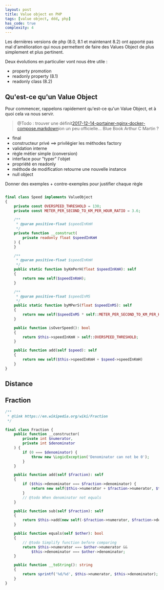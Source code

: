 ```yaml
---
layout: post
title: Value object en PHP
tags: [value object, ddd, php]
has_code: true
complexity: 4
---
```


Les dernières versions de php (8.0, 8.1 et maintenant 8.2) ont apporté pas mal d'amélioration qui nous permettent de faire des Values Object de plus simplement et plus pertinent.

Deux évolutions en particulier vont nous être utile :
- property promotion
- readonly property (8.1)
- readonly class (8.2)

## Qu'est-ce qu'un Value Object

Pour commencer, rappelons rapidement qu'est-ce qu'un Value Object, et à quoi cela va nous servir.

> @Todo : trouver une définit[2017-12-14-portainer-nginx-docker-compose.markdown](..%2F_posts%2F2017-12-14-portainer-nginx-docker-compose.markdown)ion un peu officielle... Blue Book Arthur C Martin ?

- final
- constructeur privé ==> privilégier les méthodes factory
- validation interne
- règle métier simple (conversion)
- interface pour "typer" l'objet
- propriété en readonly
- méthode de modification retourne une nouvelle instance
- null object

Donner des exemples + contre-exemples pour justifier chaque règle


```PHP

final class Speed implements ValueObject
{
	private const OVERSPEED_THRESHOLD = 130;
	private const METER_PER_SECOND_TO_KM_PER_HOUR_RATIO = 3.6;

	/**
	 * @param positive-float $speedInKmH
	 */
	private function __construct(
		private readonly float $speedInKmH
	) {
	}

	/**
	 * @param positive-float $speedInKmH
	 */
	public static function byKmPerH(float $speedInKmH): self
	{
		return new self($speedInKmH);
	}

	/**
	 * @param positive-float $speedInMS
	 */
	public static function byMPerS(float $speedInMS): self
	{
		return new self($speedInMS * self::METER_PER_SECOND_TO_KM_PER_HOUR_RATIO);
	}

	public function isOverSpeed(): bool
	{
		return $this->speedInKmH > self::OVERSPEED_THRESHOLD;
	}

	public function add(self $speed): self
	{
		return new self($this->speedInKmH + $speed->speedInKmH)
	}
}
```

## Distance


## Fraction

```php
/**
 * @link https://en.wikipedia.org/wiki/Fraction
 */

final class Fraction {
	public function __constructor(
		private int $numerator,
		private int $denominator
	) {
		if (0 === $denominator) {
			throw new \LogicException('Denominator can not be 0');
		}
	}

	public function add(self $fraction): self
	{
		if ($this->denominator === $fraction->denominator) {
			return new self($this->numerator + $fraction->numerator, $this->denominator);
		}
		// @todo When denominator not equals
	}

	public function sub(self $fraction): self
	{
		return $this->add(new self(-$fraction->numerator, $fraction->denominator));
	}

	public function equals(self $other): bool
	{
		// @todo Simplify function before comparing
		return $this->numerator === $other->numerator &&
			$this->denominator === $other->denominator;
	}

	public function __toString(): string
	{
		return sprintf('%d/%d', $this->numerator, $this->denominator);
	}
}

```
